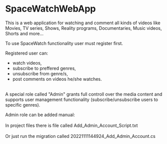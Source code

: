 # SpaceWatchWebApp

This is a web application for watching and comment all kinds of videos like Movies, TV series, Shows, Reality programs, Documentaries, Music videos, Shorts and more...<br>

To use SpaceWatch functionality user must register first.
<p>Registered user can:
<ul>
<li>watch videos,</li>
<li>subscribe to preffered genres,</li>
<li>unsubscribe from genre/s,</li>
<li>post comments on videos he/she watches.</li>
</ul>
</p>
<br>
A special role called "Admin" grants full controll over the media content and supports user management functionality (subscribe/unsubscribe users to specific genres).
<p>
Admin role can be added manual:
<br><br>
In project files there is file called Add_Admin_Account_Script.txt
<br><br>
Or just run the migration called 20221111144924_Add_Admin_Account.cs
</p>
